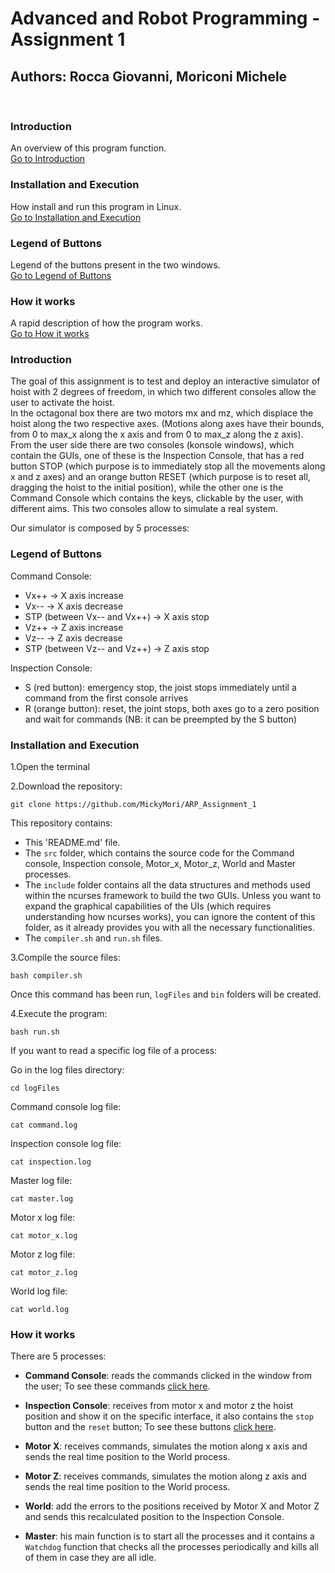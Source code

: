 # Advanced and Robot Programming - Assignment 1
## Authors: Rocca Giovanni, Moriconi Michele

<br>

### Introduction
An overview of this program function.<br>
[Go to Introduction](#introduction)

### Installation and Execution
How install and run this program in Linux.<br>
[Go to Installation and Execution](#installation_and_execution)

### Legend of Buttons
Legend of the buttons present in the two windows.<br>
[Go to Legend of Buttons](#legend_of_buttons)

### How it works
A rapid description of how the program works.<br>
[Go to How it works](#how_it_works)


<a name="introduction"></a>
### Introduction

The goal of this assignment is to test and deploy an interactive simulator of hoist with 2 degrees of freedom, in which two different consoles allow the user to activate the hoist.<br>
In the octagonal box there are two motors mx and mz, which displace the hoist along the two
respective axes. (Motions along axes have their bounds, from 0 to max_x along the x axis and from 0 to max_z along the z axis).<br>
From the user side there are two consoles (konsole windows), which contain the GUIs, one of these is the Inspection Console, that has a red button STOP (which purpose is to immediately stop all the movements along x and z axes) and an orange button RESET (which purpose is to reset all, dragging the hoist to the initial position), while the other one is the Command Console which contains the keys, clickable by the user, with different aims. 
This two consoles allow to simulate a real system. <br>

Our simulator is composed by 5 processes:  

<a name="legend_of_buttons"></a>
### Legend of Buttons

Command Console:

* Vx++ -> X axis increase
* Vx-- -> X axis decrease
* STP (between Vx-- and Vx++) -> X axis stop
* Vz++ -> Z axis increase
* Vz-- -> Z axis decrease
* STP (between Vz-- and Vz++) -> Z axis stop

Inspection Console:

* S (red button): emergency stop, the joist stops immediately until a command from the first console arrives
* R (orange button): reset, the joint stops, both axes go to a zero position and wait for commands (NB: it can be preempted by the S button)

<a name="installation_and_execution"></a>
### Installation and Execution

1.Open the terminal

2.Download the repository:

<pre><code>git clone https://github.com/MickyMori/ARP_Assignment_1</code></pre>

This repository contains:
- This 'README.md' file.
- The `src` folder, which contains the source code for the Command console, Inspection console, Motor_x, Motor_z, World and Master processes.
- The `include` folder contains all the data structures and methods used within the ncurses framework to build the two GUIs. Unless you want to expand the graphical capabilities of the UIs (which requires understanding how ncurses works), you can ignore the content of this folder, as it already provides you with all the necessary functionalities.
- The `compiler.sh` and `run.sh` files.

3.Compile the source files:

<pre><code>bash compiler.sh</code></pre>

Once this command has been run, `logFiles` and `bin` folders will be created.

4.Execute the program:

<pre><code>bash run.sh</code></pre>

If you want to read a specific log file of a process:

Go in the log files directory:
<pre><code>cd logFiles</code></pre>

Command console log file:
<pre><code>cat command.log</code></pre>

Inspection console log file:
<pre><code>cat inspection.log</code></pre>

Master log file:
<pre><code>cat master.log</code></pre>

Motor x log file:
<pre><code>cat motor_x.log</code></pre>

Motor z log file:
<pre><code>cat motor_z.log</code></pre>

World log file:
<pre><code>cat world.log</code></pre>

<a name="how_it_works"></a>
### How it works

There are 5 processes:

* <b>Command Console</b>: reads the commands clicked in the window from the user; 
To see these commands [click here](#legend_of_buttons).

* <b>Inspection Console</b>: receives from motor x and motor z the hoist position and show it on the specific interface, it also contains the `stop` button and the `reset` button;
To see these buttons [click here](#legend_of_buttons).

* <b>Motor X</b>: receives commands, simulates the motion along x axis and sends the real time position to the World process.

* <b>Motor Z</b>: receives commands, simulates the motion along z axis and sends the real time position to the World process.

* <b>World</b>: add the errors to the positions received by Motor X and Motor Z and sends this recalculated position to the Inspection Console.

* <b>Master</b>: his main function is to start all the processes and it contains a `Watchdog` function that checks all the processes periodically and kills all of them in
    case they are all idle.

